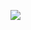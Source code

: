 <!--
id: 32180991804
link: http://blog.hengkiardo.com/post/32180991804/how-5-companies-started-small-and-ended-big-infographic
slug: how-5-companies-started-small-and-ended-big-infographic
date: Mon Sep 24 2012 11:18:47 GMT+0700 (WIT)
publish: 2012-09-024
tags: 
title: How 5 Companies Started Small and Ended BIG [Infographic]
-->


![](http://31.media.tumblr.com/tumblr_mau6ndZqVW1qblnnoo1_1280.jpg)

